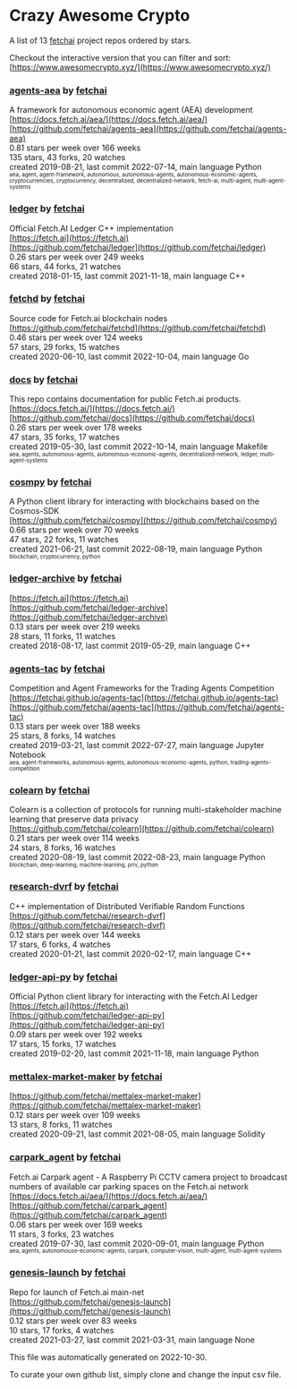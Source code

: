 # Crazy Awesome Crypto
A list of 13 [fetchai](https://github.com/fetchai) project repos ordered by stars.  

Checkout the interactive version that you can filter and sort: 
[https://www.awesomecrypto.xyz/](https://www.awesomecrypto.xyz/)  


### [agents-aea](https://github.com/fetchai/agents-aea) by [fetchai](https://github.com/fetchai)  
A framework for autonomous economic agent (AEA) development  
[https://docs.fetch.ai/aea/](https://docs.fetch.ai/aea/)  
[https://github.com/fetchai/agents-aea](https://github.com/fetchai/agents-aea)  
0.81 stars per week over 166 weeks  
135 stars, 43 forks, 20 watches  
created 2019-08-21, last commit 2022-07-14, main language Python  
<sub><sup>aea, agent, agent-framework, autonomous, autonomous-agents, autonomous-economic-agents, cryptocurrencies, cryptocurrency, decentralized, decentralized-network, fetch-ai, multi-agent, multi-agent-systems</sup></sub>


### [ledger](https://github.com/fetchai/ledger) by [fetchai](https://github.com/fetchai)  
Official Fetch.AI Ledger C++ implementation  
[https://fetch.ai](https://fetch.ai)  
[https://github.com/fetchai/ledger](https://github.com/fetchai/ledger)  
0.26 stars per week over 249 weeks  
66 stars, 44 forks, 21 watches  
created 2018-01-15, last commit 2021-11-18, main language C++  


### [fetchd](https://github.com/fetchai/fetchd) by [fetchai](https://github.com/fetchai)  
Source code for Fetch.ai blockchain nodes  
[https://github.com/fetchai/fetchd](https://github.com/fetchai/fetchd)  
0.46 stars per week over 124 weeks  
57 stars, 29 forks, 15 watches  
created 2020-06-10, last commit 2022-10-04, main language Go  


### [docs](https://github.com/fetchai/docs) by [fetchai](https://github.com/fetchai)  
This repo contains documentation for public Fetch.ai products.  
[https://docs.fetch.ai/](https://docs.fetch.ai/)  
[https://github.com/fetchai/docs](https://github.com/fetchai/docs)  
0.26 stars per week over 178 weeks  
47 stars, 35 forks, 17 watches  
created 2019-05-30, last commit 2022-10-14, main language Makefile  
<sub><sup>aea, agents, autonomous-agents, autonomous-economic-agents, decentralized-network, ledger, multi-agent-systems</sup></sub>


### [cosmpy](https://github.com/fetchai/cosmpy) by [fetchai](https://github.com/fetchai)  
A Python client library for interacting with blockchains based on the Cosmos-SDK  
[https://github.com/fetchai/cosmpy](https://github.com/fetchai/cosmpy)  
0.66 stars per week over 70 weeks  
47 stars, 22 forks, 11 watches  
created 2021-06-21, last commit 2022-08-19, main language Python  
<sub><sup>blockchain, cryptocurrency, python</sup></sub>


### [ledger-archive](https://github.com/fetchai/ledger-archive) by [fetchai](https://github.com/fetchai)  
  
[https://fetch.ai](https://fetch.ai)  
[https://github.com/fetchai/ledger-archive](https://github.com/fetchai/ledger-archive)  
0.13 stars per week over 219 weeks  
28 stars, 11 forks, 11 watches  
created 2018-08-17, last commit 2019-05-29, main language C++  


### [agents-tac](https://github.com/fetchai/agents-tac) by [fetchai](https://github.com/fetchai)  
Competition and Agent Frameworks for the Trading Agents Competition  
[https://fetchai.github.io/agents-tac](https://fetchai.github.io/agents-tac)  
[https://github.com/fetchai/agents-tac](https://github.com/fetchai/agents-tac)  
0.13 stars per week over 188 weeks  
25 stars, 8 forks, 14 watches  
created 2019-03-21, last commit 2022-07-27, main language Jupyter Notebook  
<sub><sup>aea, agent-frameworks, autonomous-agents, autonomous-economic-agents, python, trading-agents-competition</sup></sub>


### [colearn](https://github.com/fetchai/colearn) by [fetchai](https://github.com/fetchai)  
Colearn is a collection of protocols for running multi-stakeholder machine learning that preserve data privacy  
[https://github.com/fetchai/colearn](https://github.com/fetchai/colearn)  
0.21 stars per week over 114 weeks  
24 stars, 8 forks, 16 watches  
created 2020-08-19, last commit 2022-08-23, main language Python  
<sub><sup>blockchain, deep-learning, machine-learning, priv, python</sup></sub>


### [research-dvrf](https://github.com/fetchai/research-dvrf) by [fetchai](https://github.com/fetchai)  
C++ implementation of Distributed Verifiable Random Functions  
[https://github.com/fetchai/research-dvrf](https://github.com/fetchai/research-dvrf)  
0.12 stars per week over 144 weeks  
17 stars, 6 forks, 4 watches  
created 2020-01-21, last commit 2020-02-17, main language C++  


### [ledger-api-py](https://github.com/fetchai/ledger-api-py) by [fetchai](https://github.com/fetchai)  
Official Python client library for interacting with the Fetch.AI Ledger  
[https://fetch.ai](https://fetch.ai)  
[https://github.com/fetchai/ledger-api-py](https://github.com/fetchai/ledger-api-py)  
0.09 stars per week over 192 weeks  
17 stars, 15 forks, 17 watches  
created 2019-02-20, last commit 2021-11-18, main language Python  


### [mettalex-market-maker](https://github.com/fetchai/mettalex-market-maker) by [fetchai](https://github.com/fetchai)  
  
[https://github.com/fetchai/mettalex-market-maker](https://github.com/fetchai/mettalex-market-maker)  
0.12 stars per week over 109 weeks  
13 stars, 8 forks, 11 watches  
created 2020-09-21, last commit 2021-08-05, main language Solidity  


### [carpark_agent](https://github.com/fetchai/carpark_agent) by [fetchai](https://github.com/fetchai)  
Fetch.ai Carpark agent - A Raspberry Pi CCTV camera project to broadcast numbers of available car parking spaces on the Fetch.ai network  
[https://docs.fetch.ai/aea/](https://docs.fetch.ai/aea/)  
[https://github.com/fetchai/carpark_agent](https://github.com/fetchai/carpark_agent)  
0.06 stars per week over 169 weeks  
11 stars, 3 forks, 23 watches  
created 2019-07-30, last commit 2020-09-01, main language Python  
<sub><sup>aea, agents, autonomouse-economic-agents, carpark, computer-vision, multi-agent, multi-agent-systems</sup></sub>


### [genesis-launch](https://github.com/fetchai/genesis-launch) by [fetchai](https://github.com/fetchai)  
Repo for launch of Fetch.ai main-net  
[https://github.com/fetchai/genesis-launch](https://github.com/fetchai/genesis-launch)  
0.12 stars per week over 83 weeks  
10 stars, 17 forks, 4 watches  
created 2021-03-27, last commit 2021-03-31, main language None  


This file was automatically generated on 2022-10-30.  

To curate your own github list, simply clone and change the input csv file.  